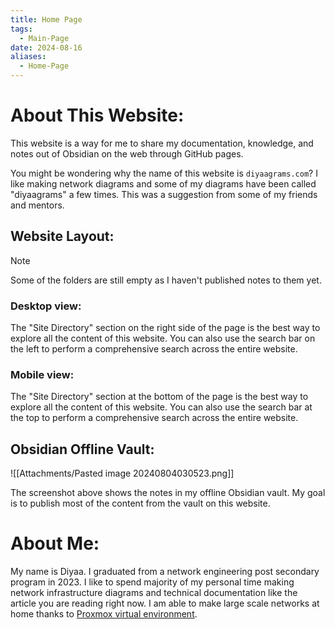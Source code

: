 ```yaml
---
title: Home Page
tags:
  - Main-Page
date: 2024-08-16
aliases:
  - Home-Page
---
```

# About This Website:

This website is a way for me to share my documentation, knowledge, and notes out of Obsidian on the web through GitHub pages.

You might be wondering why the name of this website is `diyaagrams.com`? I like making network diagrams and some of my diagrams have been called "diyaagrams" a few times. This was a suggestion from some of my friends and mentors.

## Website Layout:

> [!Note]
> Some of the folders are still empty as I haven't published notes to them yet.

### Desktop view:

The "Site Directory" section on the right side of the page is the best way to explore all the content of this website. You can also use the search bar on the left to perform a comprehensive search across the entire website.

### Mobile view:

The "Site Directory" section at the bottom of the page is the best way to explore all the content of this website. You can also use the search bar at the top to perform a comprehensive search across the entire website.


## Obsidian Offline Vault:


![[Attachments/Pasted image 20240804030523.png]]

The screenshot above shows the notes in my offline Obsidian vault. My goal is to publish most of the content from the vault on this website.


# About Me:

My name is Diyaa. I graduated from a network engineering post secondary program in 2023. I like to spend majority of my personal time making network infrastructure diagrams and technical documentation like the article you are reading right now. I am able to make large scale networks at home thanks to [Proxmox virtual environment](https://www.proxmox.com/en/proxmox-virtual-environment/overview).
